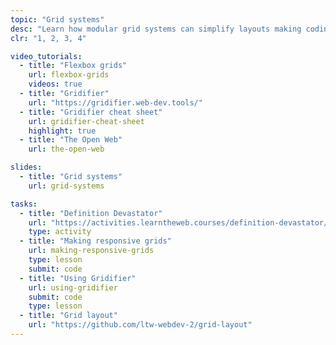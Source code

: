 ```yaml
---
topic: "Grid systems"
desc: "Learn how modular grid systems can simplify layouts making coding more efficient."
clr: "1, 2, 3, 4"

video_tutorials:
  - title: "Flexbox grids"
    url: flexbox-grids
    videos: true
  - title: "Gridifier"
    url: "https://gridifier.web-dev.tools/"
  - title: "Gridifier cheat sheet"
    url: gridifier-cheat-sheet
    highlight: true
  - title: "The Open Web"
    url: the-open-web

slides:
  - title: "Grid systems"
    url: grid-systems

tasks:
  - title: "Definition Devastator"
    url: "https://activities.learntheweb.courses/definition-devastator/"
    type: activity
  - title: "Making responsive grids"
    url: making-responsive-grids
    type: lesson
    submit: code
  - title: "Using Gridifier"
    url: using-gridifier
    submit: code
    type: lesson
  - title: "Grid layout"
    url: "https://github.com/ltw-webdev-2/grid-layout"
---
```

